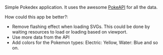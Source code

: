 Simple Pokedex application. It uses the awesome [PokeAPI](https://pokeapi.co/) for all the data.

How could this app be better?:

- Remove flashing effect when loading SVGs. This could be done by waiting resources to load or loading based on viewport.
- Use more data from the API
- Add colors for the Pokemon types: Electric: Yellow, Water: Blue and so on.
